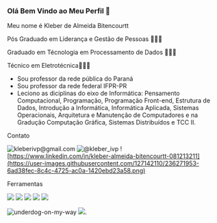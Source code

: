 ### Olá Bem Vindo ao Meu Perfil 👋

Meu nome é Kleber de Almeida Bitencourtt

Pós Graduado em Liderança e Gestão de Pessoas 👨🏻‍🎓

Graduado em Técnologia em Processamento de Dados 👨🏻‍🎓

Técnico em Eletrotécnica👨🏻‍🎓

- Sou professor da rede pública do Paraná
- Sou professor da rede federal IFPR-PR
- Leciono as diciplinas do eixo de Informática: Pensamento Computacional, Programação, Programação Front-end, Estrutura de Dados, Introdução a Informática, Informática Aplicada, Sistemas Operacionais, Arquitetura e Manutenção de Computadores e na Gradução Computação Gráfica, Sistemas Distribuídos e TCC II.

Contato

![kleberivp@gmail.com](https://user-images.githubusercontent.com/127142110/236271193-63d1d42c-6c85-4b9f-8ac6-040f4ddb5af4.png)
![@kleber_ivp](https://user-images.githubusercontent.com/127142110/236271570-678fee2b-32ce-4928-ab0e-57351a333631.png)
![https://www.linkedin.com/in/kleber-almeida-bitencourtt-081213211](https://user-images.githubusercontent.com/127142110/236271953-6ad38fec-8c4c-4725-ac0a-1420ebd23a58.png)

Ferramentas

![](https://img.shields.io/badge/VSCode-0078D4?style=for-the-badge&logo=visual%20studio%20code&logoColor=white)
![](https://img.shields.io/badge/GitHub-100000?style=for-the-badge&logo=github&logoColor=white)
![](https://img.shields.io/badge/HTML5-E34F26?style=for-the-badge&logo=html5&logoColor=white)
![](https://img.shields.io/badge/CSS3-1572B6?style=for-the-badge&logo=css3&logoColor=white)
![](https://img.shields.io/badge/Vercel-000000?style=for-the-badge&logo=vercel&logoColor=white)

![underdog-on-my-way](https://user-images.githubusercontent.com/127142110/236854190-ecde2b5f-44d8-4053-93e1-ebae85c5afb3.gif)
![](https://upload.wikimedia.org/wikipedia/commons/thumb/2/2c/Rotating_earth_%28large%29.gif/300px-Rotating_earth_%28large%29.gif).








